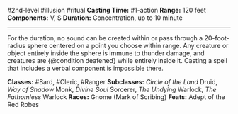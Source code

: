 #2nd-level #illusion #ritual
**Casting Time:** #1-action
**Range:** 120 feet
**Components:** V, S
**Duration:** Concentration, up to 10 minute

---

For the duration, no sound can be created within or pass through a 20-foot-radius sphere centered on a point you choose within range. Any creature or object entirely inside the sphere is immune to thunder damage, and creatures are {@condition deafened} while entirely inside it. Casting a spell that includes a verbal component is impossible there.


**Classes:** #Bard, #Cleric, #Ranger
**Subclasses:** *Circle of the Land* Druid, *Way of Shadow* Monk, *Divine Soul* Sorcerer, *The Undying* Warlock, *The Fathomless* Warlock
**Races:** Gnome (Mark of Scribing)
**Feats:** Adept of the Red Robes
